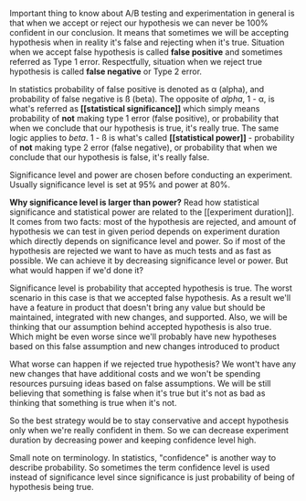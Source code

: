 Important thing to know about A/B testing and experimentation in general is that when we accept or reject our hypothesis we can never be 100% confident in our conclusion.
It means that sometimes we will be accepting hypothesis when in reality it's false and rejecting when it's true.
Situation when we accept false hypothesis is called **false positive** and sometimes referred as Type 1 error.
Respectfully, situation when we reject true hypothesis is called **false negative** or Type 2 error. 

In statistics probability of false positive is denoted as α (alpha), and probability of false negative is ß (beta). The opposite of *alpha*, 1 - α, is what's referred as **[[statistical significance]]** which simply means probability of **not** making type 1 error (false positive), or probability that when we conclude that our hypothesis is true, it's really true. 
The same logic applies to *beta*. 1 - ß is what's called **[[statistical power]]** - probability of **not** making type 2 error (false negative), or probability that when we conclude that our hypothesis is false, it's really false.

Significance level and power are chosen before conducting an experiment. Usually significance level is set at 95% and power at 80%.

**Why significance level is larger than power?**
Read how statistical significance and statistical power are related to the [[experiment duration]].
It comes from two facts: most of the hypothesis are rejected, and amount of hypothesis we can test in given period depends on experiment duration which directly depends on significance level and power. So if most of the hypothesis are rejected we want to have as much tests and as fast as possible. We can achieve it by decreasing significance level or power. But what would happen if we'd done it? 

Significance level is probability that accepted hypothesis is true. The worst scenario in this case is that we accepted false hypothesis. As a result we'll have a feature in product that doesn't bring any value but should be maintained, integrated with new changes, and supported. Also, we will be thinking that our assumption behind accepted hypothesis is also true. Which might be even worse since we'll probably have new hypotheses based on this false assumption and new changes introduced to product

What worse can happen if we rejected true hypothesis? We wont't have any new changes that have additional costs and we won't be spending resources pursuing 
ideas based on false assumptions. We will be still believing that something is false when it's true but it's not as bad as thinking that something is true when it's not.

So the best strategy would be to stay conservative and accept hypothesis only when we're really confident in them. So we can decrease experiment duration by decreasing power and keeping confidence level high.

Small note on terminology. In statistics, "confidence" is another way to describe probability. So sometimes the term confidence level is used instead of significance level since significance is just probability of being of hypothesis being true.